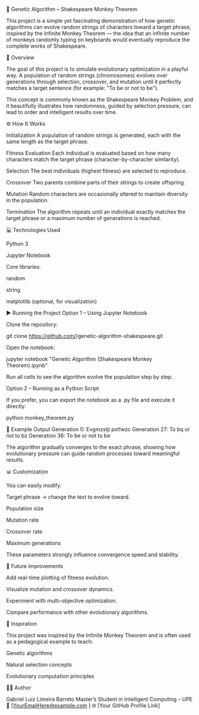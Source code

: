 🧬 Genetic Algorithm – Shakespeare Monkey Theorem

This project is a simple yet fascinating demonstration of how genetic algorithms can evolve random strings of characters toward a target phrase, inspired by the Infinite Monkey Theorem — the idea that an infinite number of monkeys randomly typing on keyboards would eventually reproduce the complete works of Shakespeare.

📘 Overview

The goal of this project is to simulate evolutionary optimization in a playful way.
A population of random strings (chromosomes) evolves over generations through selection, crossover, and mutation until it perfectly matches a target sentence (for example: "To be or not to be").

This concept is commonly known as the Shakespeare Monkey Problem, and it beautifully illustrates how randomness, guided by selection pressure, can lead to order and intelligent results over time.

⚙️ How It Works

Initialization
A population of random strings is generated, each with the same length as the target phrase.

Fitness Evaluation
Each individual is evaluated based on how many characters match the target phrase (character-by-character similarity).

Selection
The best individuals (highest fitness) are selected to reproduce.

Crossover
Two parents combine parts of their strings to create offspring.

Mutation
Random characters are occasionally altered to maintain diversity in the population.

Termination
The algorithm repeats until an individual exactly matches the target phrase or a maximum number of generations is reached.

💻 Technologies Used

Python 3

Jupyter Notebook

Core libraries:

random

string

matplotlib (optional, for visualization)

▶️ Running the Project
Option 1 – Using Jupyter Notebook

Clone the repository:

git clone https://github.com/<your-username>/genetic-algorithm-shakespeare.git


Open the notebook:

jupyter notebook "Genetic Algorithm (Shakespeare Monkey Theorem).ipynb"


Run all cells to see the algorithm evolve the population step by step.

Option 2 – Running as a Python Script

If you prefer, you can export the notebook as a .py file and execute it directly:

python monkey_theorem.py

🧠 Example Output
Generation 0: Evgmzstji pxt!wzc
Generation 27: To bq or nol to bz
Generation 36: To be or not to be


The algorithm gradually converges to the exact phrase, showing how evolutionary pressure can guide random processes toward meaningful results.

📊 Customization

You can easily modify:

Target phrase → change the text to evolve toward.

Population size

Mutation rate

Crossover rate

Maximum generations

These parameters strongly influence convergence speed and stability.

🚀 Future Improvements

Add real-time plotting of fitness evolution.

Visualize mutation and crossover dynamics.

Experiment with multi-objective optimization.

Compare performance with other evolutionary algorithms.

🧩 Inspiration

This project was inspired by the Infinite Monkey Theorem and is often used as a pedagogical example to teach:

Genetic algorithms

Natural selection concepts

Evolutionary computation principles

👨‍💻 Author

Gabriel Luiz Limeira Barreto
Master’s Student in Intelligent Computing – UPE
📧 [YourEmailHere@example.com
]
🌐 [Your GitHub Profile Link]
